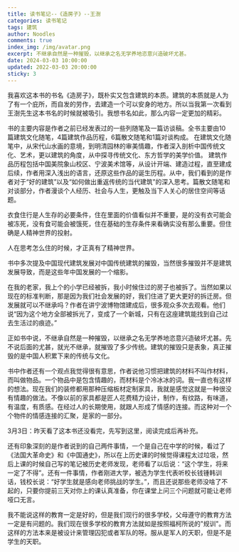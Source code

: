 ```yaml
---
title: 读书笔记--《造房子》--王澍
categories: 读书笔记
tags: 建筑
author: Noodles
comments: true
index_img: /img/avatar.png
excerpt: 不继承自然是一种摧毁，以继承之名无学养地恣意兴造破坏尤甚。
date: 2024-03-03 10:00:00
updated: 2022-03-03 20:00:00
sticky: 3
---
```


我喜欢这本书的书名《造房子》，既朴实又包含建筑的本质。建筑的本质就是人为了有一个庇所，而自发的劳作，去建造一个可以安身的地方。所以当我第一次看到王澍先生这本书名的时候就被吸引。我想书名如此，那么内容一定更加的精彩。

书的主要内容是作者之前已经发表过的一些列随笔及一篇访谈稿。全书主要由10篇建筑文化随笔，4篇建筑作品历程，6篇散文随笔和1篇对谈构成。
在建筑文化随笔中，从宋代山水画的意境，到明清园林的审美情趣，作者深入剖析中国传统文化、艺术，更以建筑的角度，从中探寻传统文化、东方哲学的美学价值。
建筑作品历程包括中国美院象山校区、宁波美术馆等，从设计开端、建造过程，直至建成后续，作者用深入浅出的语言，还原这些作品的诞生历程。从中，我们看到的是作者对于“好的建筑”以及“如何做出重返传统的当代建筑”的深入思考。篇散文随笔和对谈部分，作者漫谈个人经历、社会与人生，更触及当下人关心的居住空间等话题。

衣食住行是人生存的必要条件，住在里面的价值看似并不重要，是的没有衣可能会被冻死，没有食可能会被饿死，住在基础的生存条件来看确实没有那么重要。但住确是人精神世界的投射。

人在思考怎么住的时候，才正真有了精神世界。

书中多次提及中国现代建筑发展对中国传统建筑的摧毁，当然很多摧毁并不是建筑发展导致，而是这些年中国发展的一个缩影。

在我的老家，我上个的小学已经被拆，我小时候住过的房子也被拆了。当然如果以现在的标准判断，那是因为我们社会发展的好，我们住进了更大更好的拆迁房。但发展就可以不继承吗？作者在讲宁波博物馆建成后，很多观众多次去观看。他们说“因为这个地方全部被拆光了，变成了一个新城，只有在这座建筑能找到自己过去生活过的痕迹。”

正如书中说，不继承自然是一种摧毁，以继承之名无学养地恣意兴造破坏尤甚。先不说后面的尤甚，就光不继承，就摧毁了多少传统。建筑的摧毁只是表象，真正摧毁的是中国人积累下来的传统与文化。

书中作者还有一个观点我觉得很有意思，作者说他习惯把建筑的材料不叫作材料，而叫做物品。一个物品中是包含情趣的，而材料是个冷冰冰的词。我一直也有这样的想法。现在我们的装修都用那种压缩板材定制家具，我就是感觉这就是一种很没有情趣的做法。不像以前的家具都是匠人花费精力设计，制作，有纹路，有味道，有温度，有质感。在经过人的长期使用，就跟人形成了情感的连接。而这种对一个个物件的情感连接的汇聚，是家的一部分。

3月3日：昨天看了这本书还没看完，先写到这里，阅读完成后再补充。

还有印象深刻的是作者说到的自己两件事情，一个是自己在中学的时候，看过了《法国大革命史》和《中国通史》，所以在上历史课的时候觉得课程太过垃圾，然后上课的时候自己写的笔记被历史老师发现，老师看了以后说：“这个学生，将来一定了不得”。还有一件事情，作者刚进大学，被选为学生代表听校长钱锺韩训话，钱校长说：“好学生就是感向老师挑战的学生。”，而且还说那些老师没啥了不起的，只要你提前三天对你上的课认真准备，你在课堂上问三个问题就可能让老师哑口无言。

我不能说这样的教育一定是好的，但是我们现行的很多学校，父母遵守的教育方法一定是有问题的。我们现在很多学校的教育方法就如是按照福柯所说的"规训"。而这样的方法本来是被设计来管理囚犯或者军队的呀。服从是军人的天职，但是不是学生的天职。

